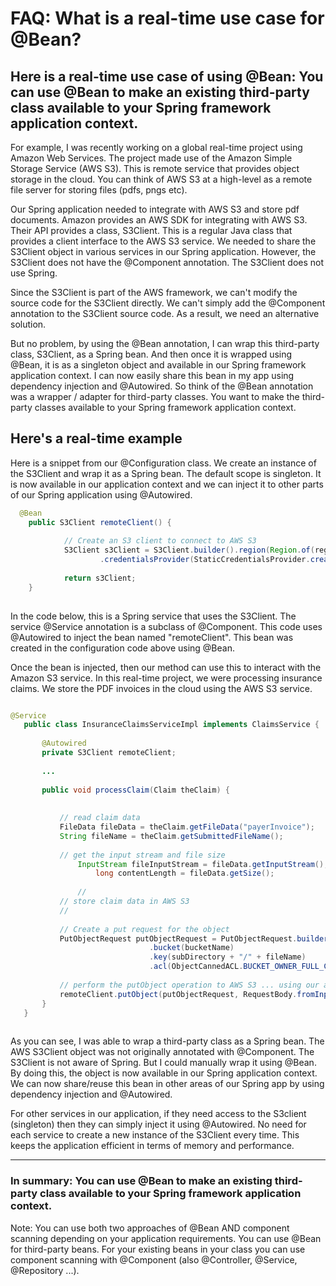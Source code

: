  
# FAQ: What is a real-time use case for @Bean?

## Here is a real-time use case of using @Bean: You can use @Bean to make an existing third-party class available to your Spring framework application context.

 For example, I was recently working on a global real-time project using Amazon Web Services.
 The project made use of the Amazon Simple Storage Service (AWS S3). This is remote service that
 provides object storage in the cloud. You can think of AWS S3 at a high-level as a remote
 file server for storing files (pdfs, pngs etc).

 Our Spring application needed to integrate with AWS S3 and store pdf documents. Amazon
 provides an AWS SDK for integrating with AWS S3. Their API provides a class, S3Client.
 This is a regular Java class that provides a client interface to the AWS S3 service.
 We needed to share the S3Client object in various services in our Spring application.
 However, the S3Client does not have the @Component annotation. The S3Client does
 not use Spring.

 Since the S3Client is part of the AWS framework, we can't modify the source code for
 the S3Client directly. We can't simply add the @Component annotation to the 
 S3Client source code. As a result, we need an alternative solution.

 But no problem, by using the @Bean annotation, I can wrap this third-party class,
 S3Client, as a Spring bean. And then once it is wrapped using @Bean, it is as a 
 singleton object and available in our Spring framework application context. 
 I can now easily share this bean in my app using dependency injection and @Autowired. 
 So think of the @Bean annotation was a wrapper / adapter for third-party classes. 
 You want to make the third-party classes available to your Spring framework
 application context.

## Here's a real-time example

 Here is a snippet from our @Configuration class. We create an instance of the 
 S3Client and wrap it as a Spring bean. The default scope is singleton. It is now 
 available in our application context and we can inject it to other parts of our 
 Spring application using @Autowired.
 
```java 
  @Bean
    public S3Client remoteClient() {
        
            // Create an S3 client to connect to AWS S3
            S3Client s3Client = S3Client.builder().region(Region.of(region))
                    .credentialsProvider(StaticCredentialsProvider.create(awsCreds)).build();
     
            return s3Client;    
    }
    
 ```
 
 In the code below, this is a Spring service that uses the S3Client. The service 
 @Service annotation is a subclass of @Component. This code uses @Autowired to 
 inject the bean named "remoteClient". This bean was created in the configuration 
 code above using @Bean.

 Once the bean is injected, then our method can use this to interact with the Amazon 
 S3 service. In this real-time project, we were processing insurance claims. 
 We store the PDF invoices in the cloud using the AWS S3 service.
 
 ```java
 
 @Service
    public class InsuranceClaimsServiceImpl implements ClaimsService {
        
        @Autowired
        private S3Client remoteClient;
     
        ...
     
        public void processClaim(Claim theClaim) {
     
     
            // read claim data
            FileData fileData = theClaim.getFileData("payerInvoice");
            String fileName = theClaim.getSubmittedFileName();    
     
            // get the input stream and file size
                InputStream fileInputStream = fileData.getInputStream();
                    long contentLength = fileData.getSize();
     
                //
            // store claim data in AWS S3 
            //
     
            // Create a put request for the object
            PutObjectRequest putObjectRequest = PutObjectRequest.builder()
                                .bucket(bucketName)
                                .key(subDirectory + "/" + fileName)
                                .acl(ObjectCannedACL.BUCKET_OWNER_FULL_CONTROL).build();
            
            // perform the putObject operation to AWS S3 ... using our autowired bean
            remoteClient.putObject(putObjectRequest, RequestBody.fromInputStream(fileInputStream, contentLength))
        }
    }
    
 ```
 
 As you can see, I was able to wrap a third-party class as a Spring bean. The 
 AWS S3Client object was not originally annotated with @Component. The S3Client 
 is not aware of Spring. But I could manually wrap it using @Bean. By doing this, 
 the object is now available in our Spring application context. We can now 
 share/reuse this bean in other areas of our Spring app by using dependency 
 injection and @Autowired.

 For other services in our application, if they need access to the S3client 
 (singleton) then they can simply inject it using @Autowired. No need for each 
 service to create a new instance of the S3Client every time. This keeps the 
 application efficient in terms of memory and performance.

---

### In summary: You can use @Bean to make an existing third-party class available to your Spring framework application context.



 Note: You can use both two approaches of @Bean AND component scanning 
 depending on your application requirements. You can use @Bean for third-party 
 beans. For your existing beans in your class you can use component scanning 
 with @Component (also @Controller, @Service, @Repository ...).
 
